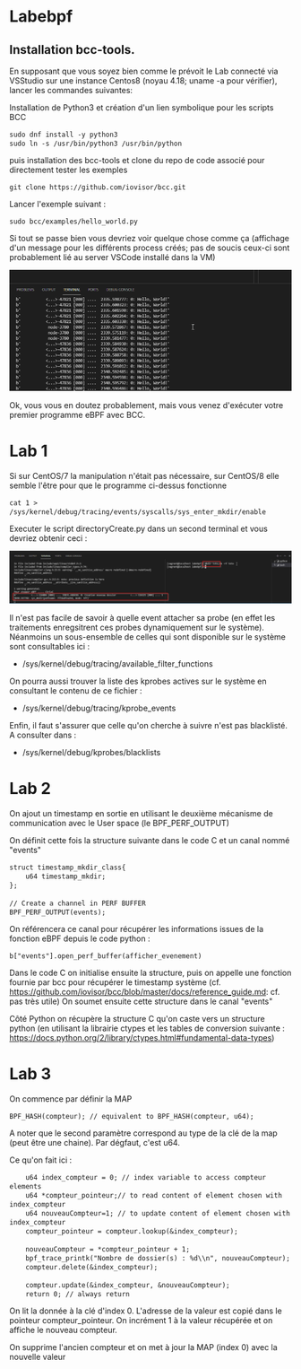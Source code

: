 # Labebpf

## Installation bcc-tools.
En supposant que vous soyez bien comme le prévoit le Lab connecté via VSStudio sur une instance Centos8 (noyau 4.18; uname -a pour vérifier), lancer les commandes suivantes:

Installation de Python3 et création d'un lien symbolique pour les scripts BCC

```
sudo dnf install -y python3
sudo ln -s /usr/bin/python3 /usr/bin/python
```

puis installation des bcc-tools et clone du repo de code associé pour directement tester les exemples

```sudo dnf -y install bcc-tools 
git clone https://github.com/iovisor/bcc.git
```

Lancer l'exemple suivant :

```
sudo bcc/examples/hello_world.py
```

Si tout se passe bien vous devriez voir quelque chose comme ça (affichage d'un message pour les différents process créés; pas de soucis ceux-ci sont probablement lié au server VSCode installé dans la VM)

![helloworld](images/hello_world.png)

Ok, vous vous en doutez probablement, mais vous venez d'exécuter votre premier programme eBPF avec BCC.

# Lab 1

Si sur CentOS/7 la manipulation n'était pas nécessaire, sur CentOS/8 elle semble l'être pour que le programme ci-dessus fonctionne 

```
cat 1 > /sys/kernel/debug/tracing/events/syscalls/sys_enter_mkdir/enable
```

Executer le script directoryCreate.py dans un second terminal et vous devriez obtenir ceci :

![directorycreate](images/DirectoryCreate.png)

Il n'est pas facile de savoir à quelle event attacher sa probe (en effet les traitements enregsitrent ces probes dynamiquement sur le système).
Néanmoins un sous-ensemble de celles qui sont disponible sur le système sont consultables ici :
* /sys/kernel/debug/tracing/available_filter_functions

On pourra aussi trouver la liste des kprobes actives sur le système en consultant le contenu de ce fichier :
* /sys/kernel/debug/tracing/kprobe_events

Enfin, il faut s'assurer que celle qu'on cherche à suivre n'est pas blacklisté. A consulter dans :
* /sys/kernel/debug/kprobes/blacklists

# Lab 2
On ajout un timestamp en sortie en utilisant le deuxième mécanisme de communication avec le User space (le BPF_PERF_OUTPUT)

On définit cette fois la structure suivante dans le code C et un canal nommé "events"

```
struct timestamp_mkdir_class{
    u64 timestamp_mkdir;
};

// Create a channel in PERF BUFFER
BPF_PERF_OUTPUT(events);
```

On référencera ce canal pour récupérer les informations issues de la fonction eBPF depuis le code python :

```
b["events"].open_perf_buffer(afficher_evenement)
```

Dans le code C on initialise ensuite la structure, puis on appelle une fonction fournie par bcc pour récupérer le timestamp système (cf. https://github.com/iovisor/bcc/blob/master/docs/reference_guide.md: cf. pas très utile)
On soumet ensuite cette structure dans le canal "events"

Côté Python on récupère la structure C qu'on caste vers un structure python (en utilisant la librairie ctypes et les tables de conversion suivante : https://docs.python.org/2/library/ctypes.html#fundamental-data-types)

# Lab 3
On commence par définir la MAP

```
BPF_HASH(compteur); // equivalent to BPF_HASH(compteur, u64);
```

A noter que le second paramètre correspond au type de la clé de la map (peut être une chaine). Par dégfaut, c'est u64.

Ce qu'on fait ici :

```
	u64 index_compteur = 0;	// index variable to access compteur elements
	u64 *compteur_pointeur;// to read content of element chosen with index_compteur
    u64 nouveauCompteur=1; // to update content of element chosen with index_compteur
    compteur_pointeur = compteur.lookup(&index_compteur);

    nouveauCompteur = *compteur_pointeur + 1;
    bpf_trace_printk("Nombre de dossier(s) : %d\\n", nouveauCompteur);
    compteur.delete(&index_compteur);
        
	compteur.update(&index_compteur, &nouveauCompteur);
	return 0; // always return 
```
On lit la donnée à la clé d'index 0. L'adresse de la valeur est copié dans le pointeur compteur_pointeur.
On incrément 1 à la valeur récupérée et on affiche le nouveau compteur.

On supprime l'ancien compteur et on met à jour la MAP (index 0) avec la nouvelle valeur
